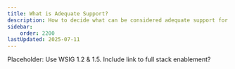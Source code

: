 ```yaml
---
title: What is Adequate Support?
description: How to decide what can be considered adequate support for a writing system
sidebar:
    order: 2200
lastUpdated: 2025-07-11
---
```


Placeholder: Use WSIG 1.2 & 1.5. Include link to full stack enablement?
